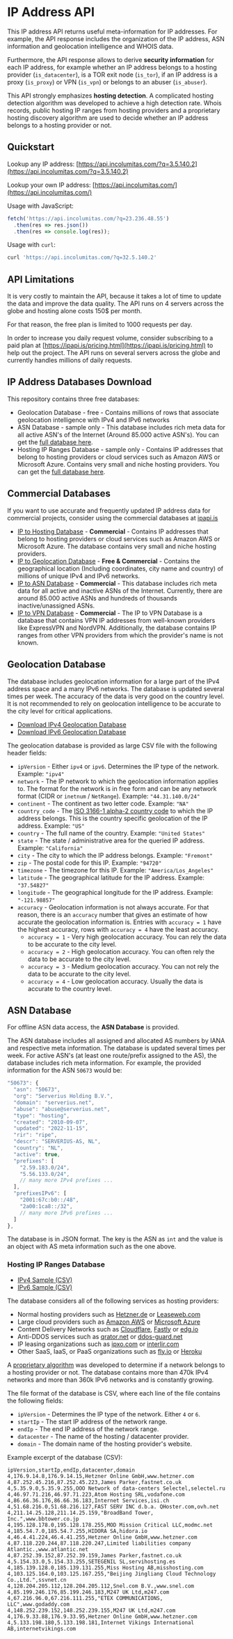 # IP Address API

This IP address API returns useful meta-information for IP addresses. For example, the API response includes the organization of the IP address, ASN information and geolocation intelligence and WHOIS data.

Furthermore, the API response allows to derive **security information** for each IP address, for example whether an IP address belongs to a hosting provider (`is_datacenter`), is a TOR exit node (`is_tor`), if an IP address is a proxy (`is_proxy`) or VPN (`is_vpn`) or belongs to an abuser (`is_abuser`).

This API strongly emphasizes **hosting detection**. A complicated hosting detection algorithm was developed to achieve a high detection rate. Whois records, public hosting IP ranges from hosting providers and a proprietary hosting discovery algorithm are used to decide whether an IP address belongs to a hosting provider or not.

## Quickstart

Lookup any IP address: [https://api.incolumitas.com/?q=3.5.140.2](https://api.incolumitas.com/?q=3.5.140.2)

Lookup your own IP address: [https://api.incolumitas.com/](https://api.incolumitas.com/)

Usage with JavaScript:

```JavaScript
fetch('https://api.incolumitas.com/?q=23.236.48.55')
  .then(res => res.json())
  .then(res => console.log(res));
```

Usage with `curl`:

```bash
curl 'https://api.incolumitas.com/?q=32.5.140.2'
```

## API Limitations

It is very costly to maintain the API, because it takes a lot of time to update the data and improve the data quality. The API runs on 4 servers across the globe and hosting alone costs 150$ per month.

For that reason, the free plan is limited to 1000 requests per day.

In order to increase you daily request volume, consider subscribing to a paid plan at [https://ipapi.is/pricing.html](https://ipapi.is/pricing.html) to help out the project. The API runs on several servers across the globe and currently handles millions of daily requests.

## IP Address Databases Download

This repository contains three free databases:

+ Geolocation Database - free - Contains millions of rows that associate geolocation intelligence with IPv4 and IPv6 networks
+ ASN Database - sample only - This database includes rich meta data for all active ASN's of the Internet (Around 85.000 active ASN's). You can get the [full database here](https://ipapi.is/).
+ Hosting IP Ranges Database - sample only - Contains IP addresses that belong to hosting providers or cloud services such as Amazon AWS or Microsoft Azure. Contains very small and niche hosting providers. You can get the [full database here](https://ipapi.is/).

## Commercial Databases

If you want to use accurate and frequently updated IP address data for commercial projects, consider using the commercial databases at [ipapi.is](https://ipapi.is)

+ [IP to Hosting Database](https://ipapi.is/hosting-detection.html) - **Commercial** -  Contains IP addresses that belong to hosting providers or cloud services such as Amazon AWS or Microsoft Azure. The database contains very small and niche hosting providers.
+ [IP to Geolocation Database](https://ipapi.is/geolocation.html) - **Free & Commercial** - Contains the geographical location (Including coordinates, city name and country) of millions of unique IPv4 and IPv6 networks.
+ [IP to ASN Database](https://ipapi.is/asn.html) - **Commercial** - This database includes rich meta data for all active and inactive ASNs of the Internet. Currently, there are around 85.000 active ASNs and hundreds of thousands inactive/unassigned ASNs.
+ [IP to VPN Database](https://ipapi.is/vpn-detection.html) - **Commercial** - The IP to VPN Database is a database that contains VPN IP addresses from well-known providers like ExpressVPN and NordVPN. Additionally, the database contains IP ranges from other VPN providers from which the provider's name is not known.

## Geolocation Database

The database includes geolocation information for a large part of the IPv4 address space and a many IPv6 networks. The database is updated several times per week. The accuracy of the data is very good on the country level. It is not recommended to rely on geolocation intelligence to be accurate to the city level for critical applications.

+ [Download IPv4 Geolocation Database](databases/geolocationDatabaseIPv4.csv.zip)
+ [Download IPv6 Geolocation Database](databases/geolocationDatabaseIPv6.csv.zip)

The geolocation database is provided as large CSV file with the following header fields:

+ `ipVersion` - Either `ipv4` or `ipv6`. Determines the IP type of the network. Example: `"ipv4"`
+ `network` - The IP network to which the geolocation information applies to. The format for the network is in free form and can be any network format (CIDR or `inetnum` / `NetRange`). Example: `"44.31.140.0/24"`
+ `continent` - The continent as two letter code. Example: `"NA"`
+ `country_code` - The [ISO 3166-1 alpha-2 country code](https://en.wikipedia.org/wiki/ISO_3166-1) to which the IP address belongs. This is the country specific geolocation of the IP address. Example: `"US"`
+ `country` - The full name of the country. Example: `"United States"`
+ `state` - The state / administrative area for the queried IP address. Example: `"California"`
+ `city` - The city to which the IP address belongs. Example: `"Fremont"`
+ `zip` - The postal code for this IP. Example: `"94720"`
+ `timezone` - The timezone for this IP. Example: `"America/Los_Angeles"`
+ `latitude` - The geographical latitude for the IP address. Example: `"37.54827"`
+ `longitude` - The geographical longitude for the IP address. Example: `"-121.98857"`
+ `accuracy` - Geolocation information is not always accurate. For that reason, there is an `accuracy` number that gives an estimate of how accurate the geolocation information is. Entries with `accuracy = 1` have the highest accuracy, rows with `accuracy = 4` have the least accuracy.
  + `accuracy = 1` - Very high geolocation accuracy. You can rely the data to be accurate to the city level.
  + `accuracy = 2` - High geolocation accuracy. You can often rely the data to be accurate to the city level.
  + `accuracy = 3` - Medium geolocation accuracy. You can not rely the data to be accurate to the city level.
  + `accuracy = 4` - Low geolocation accuracy. Usually the data is accurate to the country level.

## ASN Database

For offline ASN data access, the **ASN Database** is provided.

The ASN database includes all assigned and allocated AS numbers by IANA and respective meta information. The database is updated several times per week. For active ASN's (at least one route/prefix assigned to the AS), the database includes rich meta information. For example, the provided information for the ASN `50673` would be:

```JavaScript
"50673": {
  "asn": "50673",
  "org": "Serverius Holding B.V.",
  "domain": "serverius.net",
  "abuse": "abuse@serverius.net",
  "type": "hosting",
  "created": "2010-09-07",
  "updated": "2022-11-15",
  "rir": "ripe",
  "descr": "SERVERIUS-AS, NL",
  "country": "NL",
  "active": true,
  "prefixes": [
    "2.59.183.0/24",
    "5.56.133.0/24",
    // many more IPv4 prefixes ...
  ],
  "prefixesIPv6": [
    "2001:67c:b0::/48",
    "2a00:1ca8::/32",
    // many more IPv6 prefixes ...
  ]
},
```

The database is in JSON format. The key is the ASN as `int` and the value is an object with AS meta information such as the one above.

### Hosting IP Ranges Database

+ [IPv4 Sample (CSV)](https://ipapi.is/data/HostingRangesIPv4-Sample.csv)
+ [IPv6 Sample (CSV)](https://ipapi.is/data/HostingRangesIPv6-Sample.csv)

The database considers all of the following services as hosting providers:

+ Normal hosting providers such as [Hetzner.de](https://www.hetzner.de/) or [Leaseweb.com](https://www.leaseweb.com/)
+ Large cloud providers such as [Amazon AWS](https://aws.amazon.com/) or [Microsoft Azure](https://azure.microsoft.com/)
+ Content Delivery Networks such as [Cloudflare](https://www.cloudflare.com/), [Fastly](https://www.fastly.com/) or [edg.io](https://edg.io/)
+ Anti-DDOS services such as [qrator.net](https://qrator.net/) or [ddos-guard.net](https://ddos-guard.net/)
+ IP leasing organizations such as [ipxo.com](https://ipxo.com/) or [interlir.com](https://interlir.com/)
+ Other SaaS, IaaS, or PaaS organizations such as [fly.io](https://fly.io/) or [Heroku](https://www.heroku.com/)

A [proprietary algorithm](https://ipapi.is/blog/detecting-hosting-providers.html) was developed to determine if a network belongs to a hosting provider or not. The database contains more than 470k IPv4 networks and more than 360k IPv6 networks and is constantly growing.

The file format of the database is CSV, where each line of the file contains the following fields:

+ `ipVersion` - Determines the IP type of the network. Either `4` or `6`.
+ `startIp` - The start IP address of the network range.
+ `endIp` - The end IP address of the network range.
+ `datacenter` - The name of the hosting / datacenter provider.
+ `domain` - The domain name of the hosting provider's website.

Example excerpt of the database (CSV):

```csv
ipVersion,startIp,endIp,datacenter,domain
4,176.9.14.8,176.9.14.15,Hetzner Online GmbH,www.hetzner.com
4,87.252.45.216,87.252.45.223,James Parker,fastnet.co.uk
4,5.35.9.0,5.35.9.255,OOO Network of data-centers Selectel,selectel.ru
4,46.97.71.216,46.97.71.223,Atom Hosting SRL,vodafone.com
4,86.66.36.176,86.66.36.183,Internet Services,isi.ch
4,51.68.216.0,51.68.216.127,FAST SERV INC d.b.a. QHoster.com,ovh.net
4,211.14.25.128,211.14.25.159,"BroadBand Tower, Inc.",www.bbtower.co.jp
4,195.128.178.0,195.128.178.255,MOD Mission Critical LLC,modmc.net
4,185.54.7.0,185.54.7.255,HIDORA SA,hidora.io
4,46.4.41.224,46.4.41.255,Hetzner Online GmbH,www.hetzner.com
4,87.118.220.244,87.118.220.247,Limited liabilities company Atlantic.,www.atlantic.net
4,87.252.39.152,87.252.39.159,James Parker,fastnet.co.uk
4,5.154.33.0,5.154.33.255,SETEGENIL SL,servihosting.es
4,185.139.128.0,185.139.131.255,Miss Hosting AB,misshosting.com
4,103.125.164.0,103.125.167.255,"Beijing Jingliang Cloud Technology Co.,Ltd.",ssvnet.cn
4,128.204.205.112,128.204.205.112,Snel.com B.V.,www.snel.com
4,85.199.246.176,85.199.246.183,M247 UK Ltd,m247.com
4,67.216.96.0,67.216.111.255,"ETEX COMMUNICATIONS, LLC",www.godaddy.com
4,148.252.239.152,148.252.239.155,M247 UK Ltd,m247.com
4,176.9.33.88,176.9.33.95,Hetzner Online GmbH,www.hetzner.com
4,5.133.198.180,5.133.198.181,Internet Vikings International AB,internetvikings.com
```
